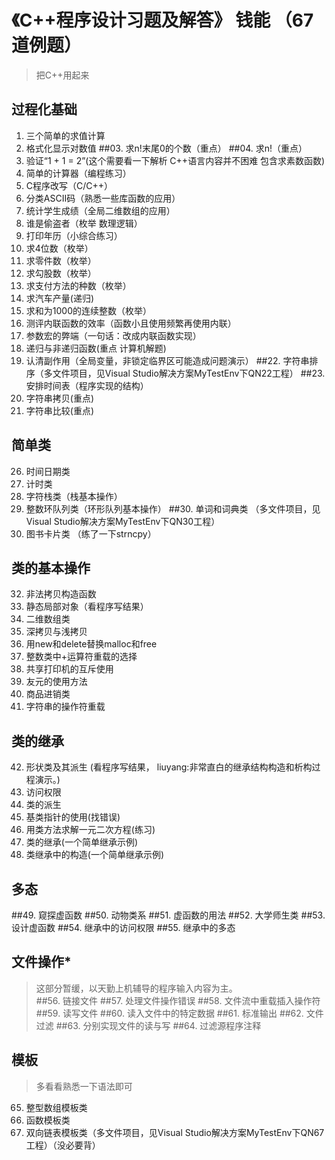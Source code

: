 # 《C++程序设计习题及解答》 钱能 （67道例题）
>把C++用起来
## 过程化基础
01. 三个简单的求值计算
02. 格式化显示对数值
##03. 求n!末尾0的个数（重点）
##04. 求n!（重点）
05. 验证“1 + 1 = 2”(这个需要看一下解析 C++语言内容并不困难 包含求素数函数)
06. 简单的计算器（编程练习）
07. C程序改写（C/C++）
08. 分类ASCII码（熟悉一些库函数的应用）
09. 统计学生成绩（全局二维数组的应用）
10. 谁是偷盗者（枚举 数理逻辑）
11. 打印年历（小综合练习）
12. 求4位数（枚举）
13. 求零件数（枚举）
14. 求勾股数（枚举）
15. 求支付方法的种数（枚举）
16. 求汽车产量(递归)
17. 求和为1000的连续整数（枚举）
18. 测评内联函数的效率（函数小且使用频繁再使用内联）
19. 参数宏的弊端（一句话：改成内联函数实现）
20. 递归与非递归函数(重点 计算机解题)
21. 认清副作用（全局变量，非锁定临界区可能造成问题演示）
##22. 字符串排序（多文件项目，见Visual Studio解决方案MyTestEnv下QN22工程）
##23. 安排时间表（程序实现的结构）
24. 字符串拷贝(重点)
25. 字符串比较(重点)

## 简单类
26. 时间日期类
27. 计时类
28. 字符栈类（栈基本操作）
29. 整数环队列类（环形队列基本操作）
##30. 单词和词典类  （多文件项目，见Visual Studio解决方案MyTestEnv下QN30工程）
31. 图书卡片类 （练了一下strncpy）   

## 类的基本操作
32. 非法拷贝构造函数
33. 静态局部对象（看程序写结果）
34. 二维数组类
35. 深拷贝与浅拷贝
36. 用new和delete替换malloc和free
37. 整数类中+运算符重载的选择
38. 共享打印机的互斥使用
39. 友元的使用方法
40. 商品进销类
41. 字符串的操作符重载

## 类的继承
42. 形状类及其派生 (看程序写结果， liuyang:非常直白的继承结构构造和析构过程演示。)
43. 访问权限
44. 类的派生
45. 基类指针的使用(找错误)
46. 用类方法求解一元二次方程(练习)
47. 类的继承(一个简单继承示例)
48. 类继承中的构造(一个简单继承示例)

## 多态
##49. 窥探虚函数
##50. 动物类系
##51. 虚函数的用法
##52. 大学师生类
##53. 设计虚函数
##54. 继承中的访问权限
##55. 继承中的多态

## 文件操作*
>这部分暂缓，以天勤上机辅导的程序输入内容为主。  
##56. 链接文件
##57. 处理文件操作错误
##58. 文件流中重载插入操作符
##59. 读写文件
##60. 读入文件中的特定数据
##61. 标准输出
##62. 文件过滤
##63. 分别实现文件的读与写
##64. 过滤源程序注释

## 模板
>多看看熟悉一下语法即可
65. 整型数组模板类
66. 函数模板类
67. 双向链表模板类（多文件项目，见Visual Studio解决方案MyTestEnv下QN67工程）（没必要背）             